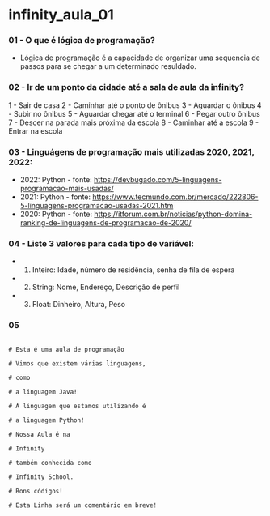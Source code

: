 # infinity_aula_01

### 01 - O que é lógica de programação?
- Lógica de programação é a capacidade de organizar uma sequencia de passos para se chegar a um determinado resuldado.
### 02 - Ir de um ponto da cidade até a sala de aula da infinity?
1 - Sair de casa
2 - Caminhar até o ponto de ônibus
3 - Aguardar o ônibus
4 - Subir no ônibus
5 - Aguardar chegar até o terminal
6 - Pegar outro ônibus
7 - Descer na parada mais próxima da escola
8 - Caminhar até a escola
9 - Entrar na escola

### 03 - Linguágens de programação mais utilizadas 2020, 2021, 2022:
  - 2022: Python - fonte: https://devbugado.com/5-linguagens-programacao-mais-usadas/
  - 2021: Python - fonte: https://www.tecmundo.com.br/mercado/222806-5-linguagens-programacao-usadas-2021.htm
  - 2020: Python - fonte: https://itforum.com.br/noticias/python-domina-ranking-de-linguagens-de-programacao-de-2020/

### 04 - Liste 3 valores para cada tipo de variável:
- 1) Inteiro: Idade, número de residência, senha de fila de espera
- 2) String: Nome, Endereço, Descrição de perfil
- 3) Float: Dinheiro, Altura, Peso
### 05

~~~ # Aula Introdução ao Python

# Esta é uma aula de programação

# Vimos que existem várias linguagens, 

# como

# a linguagem Java!

# A linguagem que estamos utilizando é

# a linguagem Python!

# Nossa Aula é na 

# Infinity

# também conhecida como

# Infinity School.

# Bons códigos!

# Esta Linha será um comentário em breve!
